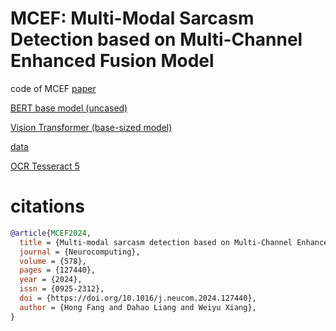 # MCEF: Multi-Modal Sarcasm Detection based on Multi-Channel Enhanced Fusion Model
code of MCEF [paper](https://doi.org/10.1016/j.neucom.2024.127440)

[BERT base model (uncased)](https://huggingface.co/bert-base-uncased)

[Vision Transformer (base-sized model) ](https://huggingface.co/google/vit-huge-patch14-224-in21k)

[data](https://github.com/headacheboy/data-of-multimodal-sarcasm-detection)

[OCR Tesseract 5](https://github.com/tesseract-ocr/tesseract)

# citations
```bibtex
@article{MCEF2024,
  title = {Multi-modal sarcasm detection based on Multi-Channel Enhanced Fusion model},
  journal = {Neurocomputing},
  volume = {578},
  pages = {127440},
  year = {2024},
  issn = {0925-2312},
  doi = {https://doi.org/10.1016/j.neucom.2024.127440},
  author = {Hong Fang and Dahao Liang and Weiyu Xiang},
}
```
